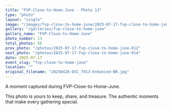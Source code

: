 ```yaml
---
title: "FVP-Close-to-Home-June - Photo 13"
type: "photo"
layout: "single"
image: "/images/fvp-close-to-home-june/2025-07-17-fvp-close-to-home-june-013.jpg"
gallery: "/galleries/fvp-close-to-home-june"
gallery_name: "FVP-Close-to-Home-June"
photo_number: 13
total_photos: 56
prev_photo: "/photos/2025-07-17-fvp-close-to-home-june-012"
next_photo: "/photos/2025-07-17-fvp-close-to-home-june-014"
date: 2025-07-17
event_slug: "fvp-close-to-home-june"
location: ""
original_filename: "20250428-DSC_7913-Enhanced-NR.jpg"
---
```


A moment captured during FVP-Close-to-Home-June.

This photo is yours to keep, share, and treasure. The authentic moments that make every gathering special.